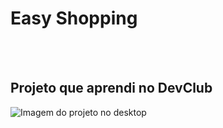 <h1>
  Easy Shopping
</h1>
<br>
<br>
<h2>Projeto que aprendi no DevClub</h2>

<img src="https://github.com/Allan8606/projeto-easy-shopping-DEVCLUB/blob/master/img/desktop.png?raw=true" alt="Imagem do projeto no desktop">
